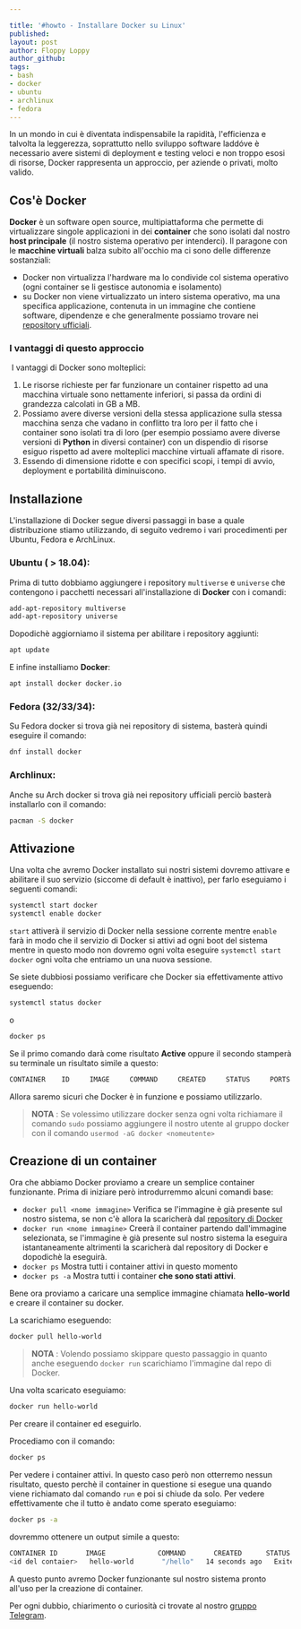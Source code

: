 ```yaml
---

title: '#howto - Installare Docker su Linux'
published:
layout: post
author: Floppy Loppy
author_github:
tags:
- bash
- docker
- ubuntu
- archlinux
- fedora
---
```



In un mondo in cui è diventata indispensabile la rapidità, l'efficienza e talvolta la leggerezza, soprattutto nello sviluppo software laddóve è necessario avere sistemi di deployment e testing veloci e non troppo esosi di risorse, Docker rappresenta un approccio, per aziende o privati, molto valido.

## Cos'è Docker

**Docker** è un software open source, multipiattaforma che permette di virtualizzare singole applicazioni in dei **container** che sono isolati dal nostro **host principale** (il nostro sistema operativo per intenderci).
Il paragone con le **macchine virtuali** balza subito all'occhio ma ci sono delle differenze sostanziali:
- Docker non virtualizza l'hardware ma lo condivide col sistema operativo (ogni container se li gestisce autonomia e isolamento)
- su Docker non viene virtualizzato un intero sistema operativo, ma una specifica applicazione, contenuta in un immagine che contiene software, dipendenze e che generalmente possiamo trovare nei [repository ufficiali](https://hub.docker.com/).

### I vantaggi di questo approccio

 I vantaggi di Docker sono molteplici:

1.  Le risorse richieste per far funzionare un container rispetto ad una macchina virtuale sono nettamente inferiori, si passa da ordini di grandezza calcolati in GB a MB.
2.  Possiamo avere diverse versioni della stessa applicazione sulla stessa macchina senza che vadano in conflitto tra loro per il fatto che i container sono isolati tra di loro (per esempio possiamo avere diverse versioni di **Python** in diversi container) con un dispendio di risorse esiguo rispetto ad avere molteplici macchine virtuali affamate di risore.
3.  Essendo di dimensione ridotte e con specifici scopi, i tempi di avvio, deployment e portabilità diminuiscono.

## Installazione

L'installazione di Docker segue diversi passaggi in base a quale distribuzione stiamo utilizzando, di seguito vedremo i vari procedimenti per Ubuntu, Fedora e ArchLinux.

### Ubuntu ( > 18.04):

Prima di tutto dobbiamo aggiungere i repository `multiverse` e `universe` che contengono i pacchetti necessari all'installazione di **Docker** con i comandi:

```bash
add-apt-repository multiverse
add-apt-repository universe
```

Dopodichè aggiorniamo il sistema per abilitare i repository aggiunti:

```bash
apt update
```

E infine installiamo **Docker**:

```bash
apt install docker docker.io
```

### Fedora (32/33/34):

Su Fedora docker si trova già nei repository di sistema, basterà quindi eseguire il comando:

```bash
dnf install docker
```

### Archlinux:

Anche su Arch docker si trova già nei repository ufficiali perciò basterà installarlo con il comando:

```bash
pacman -S docker
```

## Attivazione

Una volta che avremo Docker installato sui nostri sistemi dovremo attivare e abilitare il suo servizio (siccome di default è inattivo), per farlo eseguiamo i seguenti comandi:

```bash
systemctl start docker
systemctl enable docker
```

`start` attiverà il servizio di Docker nella sessione corrente mentre `enable` farà in modo che il servizio di Docker si attivi ad ogni boot del sistema mentre in questo modo non dovremo ogni volta eseguire `systemctl start docker` ogni volta che entriamo un una nuova sessione.

Se siete dubbiosi possiamo verificare che Docker sia effettivamente attivo eseguendo:

```bash
systemctl status docker
```

o

```bash
docker ps
```

Se il primo comando darà come risultato **Active** oppure il secondo stamperà su terminale un risultato simile a questo:

```bash
CONTAINER    ID     IMAGE     COMMAND     CREATED     STATUS     PORTS     NAMES
```

Allora saremo sicuri che Docker è in funzione e possiamo utilizzarlo.

> **NOTA** :
> Se volessimo utilizzare docker senza ogni volta richiamare il comando `sudo` possiamo aggiungere
> il nostro utente al gruppo docker con il comando `usermod -aG docker <nomeutente>`

## Creazione di un container

Ora che abbiamo Docker proviamo a creare un semplice container funzionante.
Prima di iniziare però introdurremmo alcuni comandi base:

- `docker pull <nome immagine>` Verifica se l'immagine è già presente sul nostro sistema, se non c'è allora la scaricherà dal [repository di Docker](https://hub.docker.com/)
- `docker run <nome immagine>` Creerà il container partendo dall'immagine selezionata, se l'immagine è già presente sul nostro sistema la eseguira istantaneamente altrimenti la scaricherà dal repository di Docker e dopodichè la eseguirà.
- `docker ps` Mostra tutti i container attivi in questo momento
- `docker ps -a` Mostra tutti i container **che sono stati attivi**.

Bene ora proviamo a caricare una semplice immagine chiamata **hello-world** e creare il container su docker.

La scarichiamo eseguendo:

```bash
docker pull hello-world
```

> **NOTA** :
> Volendo possiamo skippare questo passaggio in quanto anche eseguendo `docker run` scarichiamo l'immagine dal repo di Docker.

Una volta scaricato eseguiamo:

```bash
docker run hello-world
```
Per creare il container ed eseguirlo.

Procediamo con il comando:

```bash
docker ps
```
Per vedere i container attivi.
In questo caso però non otterremo nessun risultato, questo perchè il container in questione si esegue una quando viene richiamato dal comando `run` e poi si chiude da solo.
Per vedere effettivamente che il tutto è andato come sperato eseguiamo:

```bash
docker ps -a
```

dovremmo ottenere un output simile a questo:

```bash
CONTAINER ID       IMAGE             COMMAND       CREATED      STATUS        PORTS         NAMES
<id del contaier>   hello-world       "/hello"   14 seconds ago   Exited (0) 13 seconds ago <nome container>
```



A questo punto avremo Docker funzionante sul nostro sistema pronto all'uso per la creazione di container.

Per ogni dubbio, chiarimento o curiosità ci trovate al nostro [gruppo Telegram](https://t.me/linuxpeople).

